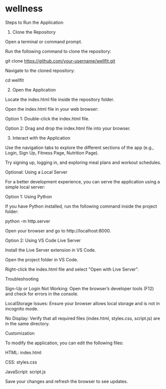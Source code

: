 # wellness
Steps to Run the Application

1. Clone the Repository

Open a terminal or command prompt.

Run the following command to clone the repository:

git clone https://github.com/your-username/wellfit.git

Navigate to the cloned repository:

cd wellfit

2. Open the Application

Locate the index.html file inside the repository folder.

Open the index.html file in your web browser:

Option 1: Double-click the index.html file.

Option 2: Drag and drop the index.html file into your browser.

3. Interact with the Application

Use the navigation tabs to explore the different sections of the app (e.g., Login, Sign Up, Fitness Page, Nutrition Page).

Try signing up, logging in, and exploring meal plans and workout schedules.

Optional: Using a Local Server

For a better development experience, you can serve the application using a simple local server:

Option 1: Using Python

If you have Python installed, run the following command inside the project folder:

python -m http.server

Open your browser and go to http://localhost:8000.

Option 2: Using VS Code Live Server

Install the Live Server extension in VS Code.

Open the project folder in VS Code.

Right-click the index.html file and select "Open with Live Server".

Troubleshooting

Sign-Up or Login Not Working: Open the browser’s developer tools (F12) and check for errors in the console.

LocalStorage Issues: Ensure your browser allows local storage and is not in incognito mode.

No Display: Verify that all required files (index.html, styles.css, script.js) are in the same directory.

Customization

To modify the application, you can edit the following files:

HTML: index.html

CSS: styles.css

JavaScript: script.js

Save your changes and refresh the browser to see updates.
